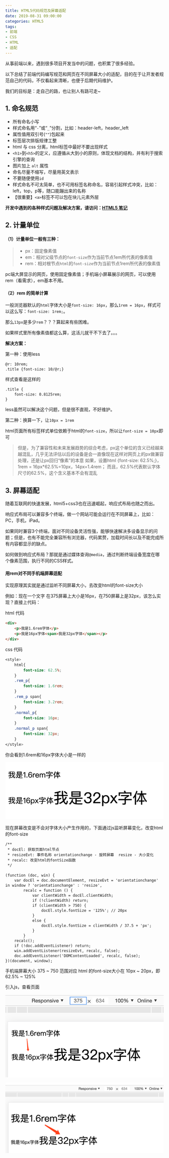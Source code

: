 ```yaml
---
title: HTML5代码规范及屏幕适配
date: 2019-08-31 09:00:00
categories: HTML5
tags:
- 前端
- CSS
- HTML
- 适配
---
```


从事前端以来，遇到很多项目开发当中的问题，也积累了很多经验。

以下总结了前端代码编写规范和网页在不同屏幕大小的适配，目的在于让开发者规范自己的代码，不仅看起来清晰，也便于后期代码维护。

我们的目标是：走自己的路，也让别人有路可走~
<!-- more -->

## 1. 命名规范

* 所有命名小写
* 样式命名用“`-`”或“`_`”分割，比如：header-left，header_left
* 属性值用双引号(`""`)包起来
* 标签层次排版规律工整
* html 与 css 分离，html标签中最好不要出现样式
* `<h1>`到`<h5>`的定义，应遵循从大到小的原则，体现文档的结构，并有利于搜索引擎的查询
* 图片加上 `alt` 属性
* 命名尽量不缩写，尽量用英文表示
* 不要随便使用`id`
* 样式命名不可太简单，也不可用标签名称命名，容易引起样式冲突，比如：left，top，p等，随口能蹦出来的名称
* 【很重要】`<a>`标签不可以包在块儿元素外层

**开发中遇到的各种样式问题及解决方案，请访问：[HTML5 笔记](https://www.guoxb.com/2019/01/25/HTML5/HTML5%20%E7%AC%94%E8%AE%B0/)**

## 2. 计量单位

#### （1）计量单位一般有三种：

> * px：固定像素值
> * em：相对父级节点的`font-size`作为当前节点1em所代表的像素值
> * rem：相对根节点`html`的`font-size`作为当前节点1rem所代表的像素值

pc端大屏显示的网页，使用固定像素值；手机端小屏幕展示的网页，可以使用rem（看需求），em基本不用。

#### （2）rem 的简单计算

一般浏览器默认的`html`字体大小是`font-size: 16px`，那么`1rem = 16px`，样式可以这么写：`font-size: 1rem;`。

那么`13px`是多少`rem`？？？算起来有些困难。

如果样式里所有像素值都这么算，这活儿就干不下去了。。。

**解决方案：**

第一种：使用less

```
@r: 10rem;
.title {font-size: 10/@r;}
```

样式查看是这样的

```
.title {
    font-size: 0.8125rem;
}
```

less虽然可以解决这个问题，但是很不直观，不好维护。

第二种：换算一下，让`10px = 1rem`

html页面所有标签样式单位依赖于html的`font-size`，所以让`font-size = 10px`即可

> 但是，为了兼容性和未来发展趋势的综合考虑，px这个单位的含义已经越来越混乱，几乎无法评估以后的设备是会一直像现在这样对网页上的px做兼容处理，还是让px回归“像素”的本意
如果，设置html {font-size: 62.5%;}，1rem = 16px*62.5%=10px，14px=1.4rem；
而且，62.5%代表默认字体尺寸的62.5%，这个含义基本不会有混乱

## 3. 屏幕适配

随着互联网的快速发展，html5+css3也在迅速崛起，响应式布局也随之而出。

响应式布局可以兼容多个终端，做一个网站可能会运行在不同屏幕上，比如：PC，手机，iPad。

如果同时兼容3个终端，面对不同设备灵活性强，能够快速解决多设备显示的问题；但是，也有不能完全兼容所有浏览器，代码累赘，加载时间长以及不能完成所有内容都显示的缺点。

如何做到响应式布局？那就是通过媒体查询`@media`，通过判断终端设备宽度在哪个像素范围，执行不同的CSS样式。

#### 用rem对不同手机端屏幕适配

实现原理其实就是通过监听不同屏幕大小，去改变html的font-size大小

例如：现在一个文字 在375屏幕上大小是16px，在750屏幕上是32px，该怎么实现？直接上代码：

html 代码

```html
<div>
	<p>我是1.6rem字体</p>
	<p>我是16px字体<span>我是32px字体</span></p>
</div>
```

css 代码

```css
<style>
    html{
        font-size: 62.5%;
    }
    .rem_p{
        font-size: 1.6rem;
    }
    .rem_p span{
        font-size: 3.2rem;
    }
    .normal_p{
        font-size: 16px;
    }
    .normal_p span{
        font-size: 32px;
    }
</style>
```

你会看到1.6rem和16px字体大小是一样的

![页面展示](HTML5代码规范及屏幕适配/normalweb.png)

现在屏幕改变是不会对字体大小产生作用的，下面通过js监听屏幕变化，改变html的font-size

```
/**
 * docEl: 获取页面html节点
 * resizeEvt: 事件名称 orientationchange - 旋转屏幕  resize - 大小变化
 * recalc: 改变html的fontSize函数
 */

(function (doc, win) {
	var docEl = doc.documentElement, resizeEvt = 'orientationchange' in window ? 'orientationchange' : 'resize',
		recalc = function () {
			var clientWidth = docEl.clientWidth;
			if (!clientWidth) return;
			if (clientWidth > 750) {
				docEl.style.fontSize = '125%'; // 20px
			}
			else {
				docEl.style.fontSize = clientWidth / 37.5 + 'px';
			}
		}
	recalc();
	if (!doc.addEventListener) return;
	win.addEventListener(resizeEvt, recalc, false);
	doc.addEventListener('DOMContentLoaded', recalc, false);
})(document, window);
```

手机端屏幕大小 375 ~ 750 范围对应 html 的font-size大小在 10px ~ 20px，即 62.5% ~ 125%

引入js，查看页面

![375屏幕下字体大小](HTML5代码规范及屏幕适配/375web.png)

![750屏幕下字体大小](HTML5代码规范及屏幕适配/750web.png)